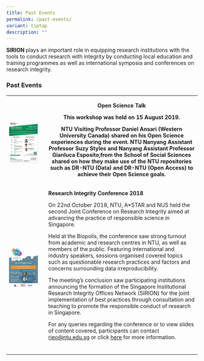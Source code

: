 ```yaml
---
title: Past Events
permalink: /past-events/
variant: tiptap
description: ""
---
```

<p><strong>SIRION </strong>plays an important role in equipping research
institutions with the tools to conduct research with integrity by conducting
local education and training programmes as well as international symposia
and conferences on research integrity.</p>
<p></p>
<h3><strong>Past Events</strong></h3>
<p></p>
<table style="minWidth: 75px">
<colgroup>
<col>
<col>
<col>
</colgroup>
<tbody>
<tr>
<th rowspan="1" colspan="1">
<p></p>
<div class="isomer-image-wrapper">
<img style="width: 100%" height="auto" width="100%" alt="Poster for Open Science talk 15 Aug 2019" src="/images/Open_Science_poster_20190815.jpg">
</div>
</th>
<th rowspan="1" colspan="1">
<p></p>
</th>
<th rowspan="1" colspan="1">
<p>Open Science Talk</p>
<p>This workshop was held on 15 August 2019.</p>
<p>NTU Visiting Professor Daniel Ansari (Western University Canada) shared
on his Open Science experiences during the event. NTU Nanyang Assistant
Professor Suzy Styles and Nanyang Assistant Professor Gianluca Esposito;from
the School of Social Sciences shared on how they make use of the NTU repositories
such as DR-NTU (Data) and DR-NTU (Open Access) to achieve their Open Science
goals.</p>
</th>
</tr>
<tr>
<td rowspan="1" colspan="1">
<p></p>
<div class="isomer-image-wrapper">
<img style="width: 100%" height="auto" width="100%" alt="Poster for 2018 RI Conference held on 22 Oct 2018" src="/images/RI_Conference_2018_poster.jpg">
</div>
</td>
<td rowspan="1" colspan="1">
<p></p>
</td>
<td rowspan="1" colspan="1">
<p><strong>Research Integrity Conference 2018</strong>
</p>
<p>On 22nd October 2018, NTU, A*STAR and NUS held the second Joint Conference
on Research Integrity aimed at advancing the practice of responsible science
in Singapore.</p>
<p>Held at the Biopolis, the conference saw strong turnout from academic
and research centres in NTU, as well as members of the public. Featuring
international and industry speakers, sessions organised covered topics
such as questionable research practices and factors and concerns surrounding
data irreproducibility.</p>
<p>The meeting’s conclusion saw participating institutions announcing the
formation of the Singapore Institutional Research Integrity Offices Network
(SIRION) for the joint implementation of best practices through consultation
and teaching to promote the responsible conduct of research in Singapore.</p>
<p>For any queries regarding the conference or to view slides of content
covered, participants can contact<a href="mailto:%20rieo@ntu.edu.sg" rel="noopener noreferrer nofollow" target="_blank"> rieo@ntu.edu.sg</a> or click <a href="https://researchintegritysingapore.org.sg/RIC_Archive/home.asp" rel="noopener noreferrer nofollow" target="_blank">here</a> for
more information.</p>
</td>
</tr>
<tr>
<td rowspan="1" colspan="1">
<p></p>
</td>
<td rowspan="1" colspan="1">
<p></p>
</td>
<td rowspan="1" colspan="1">
<p></p>
</td>
</tr>
</tbody>
</table>
<p></p>